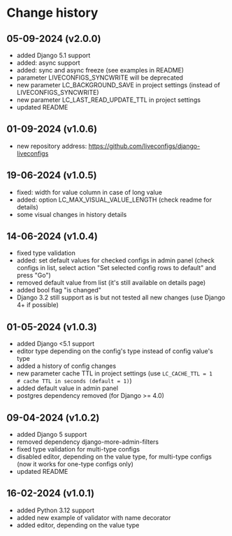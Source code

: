 # Change history

## 05-09-2024 (v2.0.0)
- added Django 5.1 support
- added: async support
- added: sync and async freeze (see examples in README)
- parameter LIVECONFIGS_SYNCWRITE will be deprecated
- new parameter LC_BACKGROUND_SAVE in project settings (instead of LIVECONFIGS_SYNCWRITE)
- new parameter LC_LAST_READ_UPDATE_TTL in project settings
- updated README

## 01-09-2024 (v1.0.6)
- new repository address: https://github.com/liveconfigs/django-liveconfigs

## 19-06-2024 (v1.0.5)
- fixed: width for value column in case of long value
- added: option LC_MAX_VISUAL_VALUE_LENGTH (check readme for details)
- some visual changes in history details

## 14-06-2024 (v1.0.4)
- fixed type validation
- added: set default values for checked configs in admin panel (check configs in list, select action "Set selected config rows to default" and press "Go")
- removed default value from list (it's still available on details page)
- added bool flag "is changed"
- Django 3.2 still support as is but not tested all new changes (use Django 4+ if possible)

## 01-05-2024 (v1.0.3)
- added Django <5.1 support
- editor type depending on the config's type instead of config value's type
- added a history of config changes
- new parameter cache TTL in project settings (use `LC_CACHE_TTL = 1    # cache TTL in seconds (default = 1)`)
- added default value in admin panel
- postgres dependency removed (for Django >= 4.0)

## 09-04-2024 (v1.0.2)
- added Django 5 support
- removed dependency django-more-admin-filters
- fixed type validation for multi-type configs
- disabled editor, depending on the value type, for multi-type configs (now it works for one-type configs only)
- updated README

## 16-02-2024 (v1.0.1)
- added Python 3.12 support
- added new example of validator with name decorator
- added editor, depending on the value type
